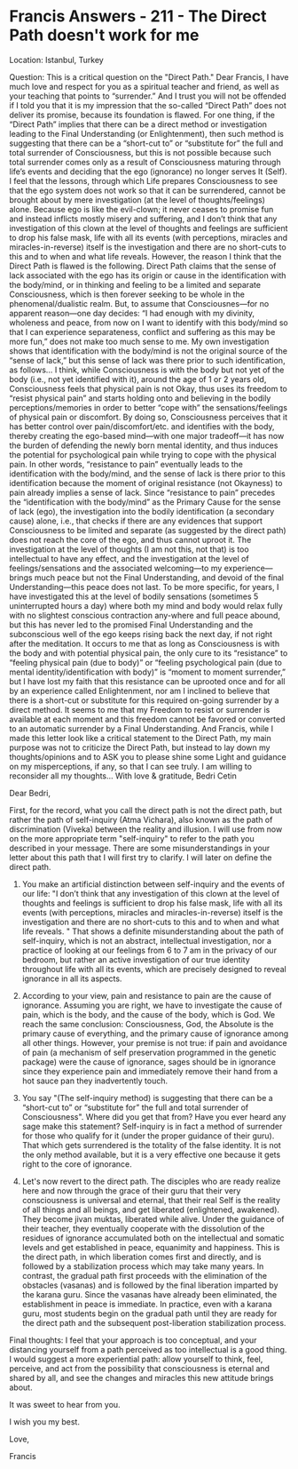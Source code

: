 # Francis Answers - 211 - The Direct Path doesn't work for me

Location: Istanbul, Turkey

Question: This is a critical question on the \"Direct Path.\" Dear Francis, I have much love and respect for you as a spiritual teacher and friend, as well as your teaching that points to “surrender.” And I trust you will not be offended if I told you that it is my impression that the so-called “Direct Path” does not deliver its promise, because its foundation is flawed. For one thing, if the “Direct Path” implies that there can be a direct method or investigation leading to the Final Understanding (or Enlightenment), then such method is suggesting that there can be a “short-cut to” or “substitute for” the full and total surrender of Consciousness, but this is not possible because such total surrender comes only as a result of Consciousness maturing through life’s events and deciding that the ego (ignorance) no longer serves It (Self). I feel that the lessons, through which Life prepares Consciousness to see that the ego system does not work so that it can be surrendered, cannot be brought about by mere investigation (at the level of thoughts/feelings) alone. Because ego is like the evil-clown; it never ceases to promise fun and instead inflicts mostly misery and suffering, and I don’t think that any investigation of this clown at the level of thoughts and feelings are sufficient to drop his false mask, life with all its events (with perceptions, miracles and miracles-in-reverse) itself is the investigation and there are no short-cuts to this and to when and what life reveals. However, the reason I think that the Direct Path is flawed is the following. Direct Path claims that the sense of lack associated with the ego has its origin or cause in the identification with the body/mind, or in thinking and feeling to be a limited and separate Consciousness, which is then forever seeking to be whole in the phenomenal/dualistic realm. But, to assume that Consciousnes—for no apparent reason—one day decides: “I had enough with my divinity, wholeness and peace, from now on I want to identify with this body/mind so that I can experience separateness, conflict and suffering as this may be more fun,” does not make too much sense to me. My own investigation shows that identification with the body/mind is not the original source of the “sense of lack,” but this sense of lack was there prior to such identification, as follows… I think, while Consciousness is with the body but not yet of the body (i.e., not yet identified with it), around the age of 1 or 2 years old, Consciousness feels that physical pain is not Okay, thus uses its freedom to “resist physical pain” and starts holding onto and believing in the bodily perceptions/memories in order to better “cope with” the sensations/feelings of physical pain or discomfort. By doing so, Consciousness perceives that it has better control over pain/discomfort/etc. and identifies with the body, thereby creating the ego-based mind—with one major tradeoff—it has now the burden of defending the newly born mental identity, and thus induces the potential for psychological pain while trying to cope with the physical pain. In other words, “resistance to pain” eventually leads to the identification with the body/mind, and the sense of lack is there prior to this identification because the moment of original resistance (not Okayness) to pain already implies a sense of lack. Since “resistance to pain” precedes the “identification with the body/mind” as the Primary Cause for the sense of lack (ego), the investigation into the bodily identification (a secondary cause) alone, i.e., that checks if there are any evidences that support Consciousness to be limited and separate (as suggested by the direct path) does not reach the core of the ego, and thus cannot uproot it. The investigation at the level of thoughts (I am not this, not that) is too intellectual to have any effect, and the investigation at the level of feelings/sensations and the associated welcoming—to my experience—brings much peace but not the Final Understanding, and devoid of the final Understanding—this peace does not last. To be more specific, for years, I have investigated this at the level of bodily sensations (sometimes 5 uninterrupted hours a day) where both my mind and body would relax fully with no slightest conscious contraction any-where and full peace abound, but this has never led to the promised Final Understanding and the subconscious well of the ego keeps rising back the next day, if not right after the meditation. It occurs to me that as long as Consciousness is with the body and with potential physical pain, the only cure to its “resistance” to “feeling physical pain (due to body)” or “feeling psychological pain (due to mental identity/identification with body)” is “moment to moment surrender,” but I have lost my faith that this resistance can be uprooted once and for all by an experience called Enlightenment, nor am I inclined to believe that there is a short-cut or substitute for this required on-going surrender by a direct method. It seems to me that my Freedom to resist or surrender is available at each moment and this freedom cannot be favored or converted to an automatic surrender by a Final Understanding. And Francis, while I made this letter look like a critical statement to the Direct Path, my main purpose was not to criticize the Direct Path, but instead to lay down my thoughts/opinions and to ASK you to please shine some Light and guidance on my misperceptions, if any, so that I can see truly. I am willing to reconsider all my thoughts… With love & gratitude, Bedri Cetin

Dear Bedri,

First, for the record, what you call the direct path is not the direct path, but rather the path of self-inquiry (Atma Vichara), also known as the path of discrimination (Viveka) between the reality and illusion. I will use from now on the more appropriate term "self-inquiry" to refer to the path you described in your message. There are some misunderstandings in your letter about this path that I will first try to clarify. I will later on define the direct path.

1. You make an artificial distinction between self-inquiry and the events of our life: "I don’t think that any investigation of this clown at the level of thoughts and feelings is sufficient to drop his false mask, life with all its events (with perceptions, miracles and miracles-in-reverse) itself is the investigation and there are no short-cuts to this and to when and what life reveals. " That shows a definite misunderstanding about the path of self-inquiry, which is not an abstract, intellectual investigation, nor a practice of looking at our feelings from 6 to 7 am in the privacy of our bedroom, but rather an active investigation of our true identity throughout life with all its events, which are precisely designed to reveal ignorance in all its aspects.

2. According to your view, pain and resistance to pain are the cause of ignorance. Assuming you are right, we have to investigate the cause of pain, which is the body, and the cause of the body, which is God. We reach the same conclusion: Consciousness, God, the Absolute is the primary cause of everything, and the primary cause of ignorance among all other things. However, your premise is not true: if pain and avoidance of pain (a mechanism of self preservation programmed in the genetic package) were the cause of ignorance, sages should be in ignorance since they experience pain and immediately remove their hand from a hot sauce pan they inadvertently touch.

3. You say "(The self-inquiry method) is suggesting that there can be a “short-cut to” or “substitute for” the full and total surrender of Consciousness". Where did you get that from? Have you ever heard any sage make this statement? Self-inquiry is in fact a method of surrender for those who qualify for it (under the proper guidance of their guru). That which gets surrendered is the totality of the false identity. It is not the only method available, but it is a very effective one because it gets right to the core of ignorance.

4. Let's now revert to the direct path. The disciples who are ready realize here and now through the grace of their guru that their very consciousness is universal and eternal, that their real Self is the reality of all things and all beings, and get liberated (enlightened, awakened). They become jivan muktas, liberated while alive. Under the guidance of their teacher, they eventually cooperate with the dissolution of the residues of ignorance accumulated both on the intellectual and somatic levels and get established in peace, equanimity and happiness. This is the direct path, in which liberation comes first and directly, and is followed by a stabilization process which may take many years. In contrast, the gradual path first proceeds with the elimination of the obstacles (vasanas) and is followed by the final liberation imparted by the karana guru. Since the vasanas have already been eliminated, the establishment in peace is immediate. In practice, even with a karana guru, most students begin on the gradual path until they are ready for the direct path and the subsequent post-liberation stabilization process.

Final thoughts: I feel that your approach is too conceptual, and your distancing yourself from a path perceived as too intellectual is a good thing. I would suggest a more experiential path: allow yourself to think, feel, perceive, and act from the possibility that consciousness is eternal and shared by all, and see the changes and miracles this new attitude brings about.

It was sweet to hear from you.

I wish you my best.

Love,

Francis

